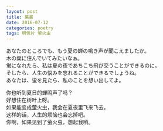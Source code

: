 ```yaml
---
layout: post
title: 葉書
date: 2016-07-12
categories: poetry
tags: 明信片 萤火虫
---
```


あなたのところでも、もう夏の蝉の鳴き声が聞こえましたか。  
木の葉に住んでいてみたいなぁ。  
蛍になれたら、私は夏の夜であちこち飛び交うことができるのに。  
そしたら、人生の悩みを忘れることができるでしょうね。  
あなたは、蛍を見たら、私のことを想い出してよ。

你也听到夏日的蝉鸣声了吗？  
好想住在树叶上呀。  
如果能变成萤火虫，我会在夏夜里飞来飞去。  
这样的话，人生的烦恼也会忘掉吧。  
你啊，如果见到了萤火虫，想起我哟。  
